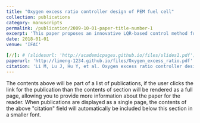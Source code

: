 ```yaml
---
title: "Oxygen excess ratio controller design of PEM fuel cell"
collection: publications
category: manuscripts
permalink: /publication/2009-10-01-paper-title-number-1
excerpt: 'This paper proposes an innovative LQR-based control method for PEM fuel cells, which addresses the optimization challenge through precise oxygen excess ratio regulation, validated by comprehensive simulations.'
date: 2018-01-01
venue: 'IFAC'

[//]: # (slidesurl: 'http://academicpages.github.io/files/slides1.pdf')
paperurl: 'http://limeng-1234.github.io/files/Oxygen_excess_ratio.pdf'
citation: 'Li M, Lu J, Hu Y, et al. Oxygen excess ratio controller design of PEM fuel cell[J]. IFAC-PapersOnLine, 2018, 51(31): 493-498.'
---
```


The contents above will be part of a list of publications, if the user clicks the link for the publication than the contents of section will be rendered as a full page, allowing you to provide more information about the paper for the reader. When publications are displayed as a single page, the contents of the above "citation" field will automatically be included below this section in a smaller font.